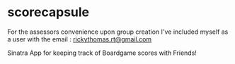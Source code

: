 # scorecapsule

For the assessors convenience upon group creation I've included myself as a user with the email : rickythomas.rt@gmail.com

Sinatra App for keeping track of Boardgame scores with Friends!
